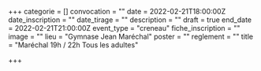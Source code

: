 +++
categorie = []
convocation = ""
date = 2022-02-21T18:00:00Z
date_inscription = ""
date_tirage = ""
description = ""
draft = true
end_date = 2022-02-21T21:00:00Z
event_type = "creneau"
fiche_inscription = ""
image = ""
lieu = "Gymnase Jean Maréchal"
poster = ""
reglement = ""
title = "Maréchal 19h / 22h Tous les adultes"

+++
